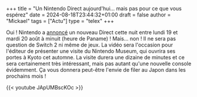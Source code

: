 +++
title = "Un Nintendo Direct aujourd'hui… mais pas pour ce que vous espérez"
date = 2024-08-18T23:44:32+01:00
draft = false
author = "Mickael"
tags = ["Actu"]
type = "telex"
+++

Oui ! Nintendo a [annoncé](https://x.com/NintendoAmerica/status/1825291853861683644) un nouveau Direct cette nuit entre lundi 19 et mardi 20 août à minuit (heure de Paname) ! Mais… non ! Il ne sera pas question de Switch 2 ni même de jeux. La vidéo sera l'occasion pour l'éditeur de présenter une visite du Nintendo Museum, qui ouvrira ses portes à Kyoto cet automne. La visite durera une dizaine de minutes et ce sera certainement très intéressant, mais pas autant qu'une nouvelle console évidemment. Ça vous donnera peut-être l'envie de filer au Japon dans les prochains mois !

{{< youtube JApUMBscKOc >}} 
